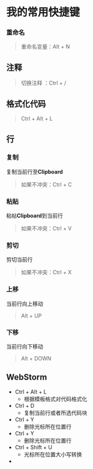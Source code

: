 # 我的常用快捷键



### 重命名

> 重命名变量：Alt + N



## 注释

> 切换注释	：Ctrl + /



## 格式化代码

> Ctrl + Alt + L



## 行

### 复制

复制当前行至**Clipboard**

> 如果不冲突：Ctrl + C



### 粘贴

粘帖**Clipboard**到当前行

> 如果不冲突：Ctrl + V



### 剪切

剪切当前行

> 如果不冲突：Ctrl + X



### 上移

当前行向上移动

> Alt + UP



### 下移

当前行向下移动

> Alt + DOWN





## WebStorm

- Ctrl + Alt + L	 	
  - 根据模板格式对代码格式化
- Ctrl + D   
  - 复制当前行或者所选代码块
- Ctrl + Y
  -  删除光标所在位置行
- Ctrl + Y
  - 删除光标所在位置行
- Ctrl + Shift + U
  - 光标所在位置大小写转换
- ​

